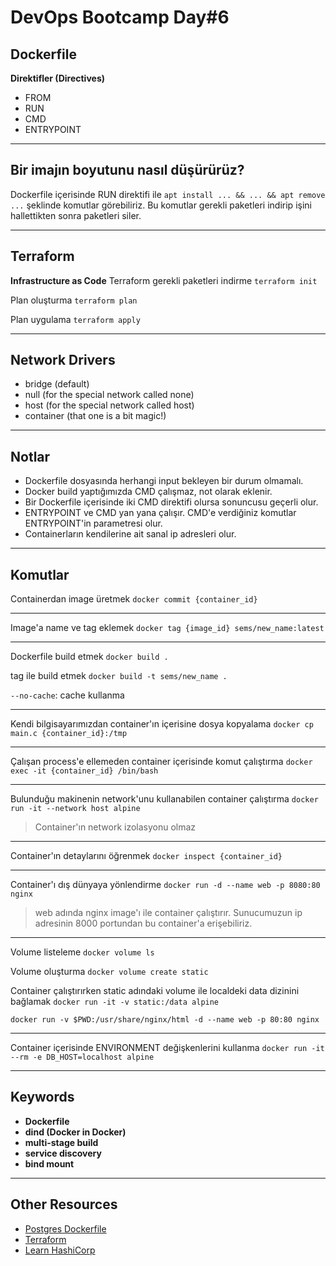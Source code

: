 # DevOps Bootcamp Day#6

## Dockerfile
**Direktifler (Directives)**
* FROM
* RUN
* CMD
* ENTRYPOINT

---

## Bir imajın boyutunu nasıl düşürürüz?
Dockerfile içerisinde RUN direktifi ile 
`apt install ... && ... && apt remove ...`
şeklinde komutlar görebiliriz. 
Bu komutlar gerekli paketleri indirip işini hallettikten sonra paketleri siler.

---

## Terraform
**Infrastructure as Code**
Terraform gerekli paketleri indirme
`terraform init`

Plan oluşturma
`terraform plan`

Plan uygulama
`terraform apply`

---

## Network Drivers
* bridge (default)
* null (for the special network called none)
* host (for the special network called host) 
* container (that one is a bit magic!)

---

## Notlar
* Dockerfile dosyasında herhangi input bekleyen bir durum olmamalı.
* Docker build yaptığımızda CMD çalışmaz, not olarak eklenir.
* Bir Dockerfile içerisinde iki CMD direktifi olursa sonuncusu geçerli olur.
* ENTRYPOINT ve CMD yan yana çalışır. CMD'e verdiğiniz komutlar ENTRYPOINT'in parametresi olur.
* Containerların kendilerine ait sanal ip adresleri olur.

---

## Komutlar
Containerdan image üretmek
`docker commit {container_id}`

---

Image'a name ve tag eklemek
`docker tag {image_id} sems/new_name:latest`

---

Dockerfile build etmek
`docker build .`

tag ile build etmek
`docker build -t sems/new_name .`

`--no-cache`: cache kullanma

---

Kendi bilgisayarımızdan container'ın içerisine dosya kopyalama
`docker cp main.c {container_id}:/tmp`

---

Çalışan process'e ellemeden container içerisinde komut çalıştırma
`docker exec -it {container_id} /bin/bash`

---

Bulunduğu makinenin network'unu kullanabilen container çalıştırma
`docker run -it --network host alpine`

> Container'ın network izolasyonu olmaz

---

Container'ın detaylarını öğrenmek
`docker inspect {container_id}`

---

Container'ı dış dünyaya yönlendirme
`docker run -d --name web -p 8080:80 nginx`

> web adında nginx image'ı ile container çalıştırır.
> Sunucumuzun ip adresinin 8000 portundan bu container'a erişebiliriz.

---

Volume listeleme
`docker volume ls`

Volume oluşturma
`docker volume create static`

Container çalıştırırken static adındaki volume ile localdeki data dizinini bağlamak
`docker run -it -v static:/data alpine`

`docker run -v $PWD:/usr/share/nginx/html -d --name web -p 80:80 nginx`

---

Container içerisinde ENVIRONMENT değişkenlerini kullanma
`docker run -it --rm -e DB_HOST=localhost alpine`

---

## Keywords
* **Dockerfile**
* **dind (Docker in Docker)**
* **multi-stage build**
* **service discovery**
* **bind mount**

---

## Other Resources
* [Postgres Dockerfile](https://github.com/docker-library/postgres/blob/master/15/alpine/Dockerfile)
* [Terraform](https://www.terraform.io/)
* [Learn HashiCorp](https://learn.hashicorp.com/)